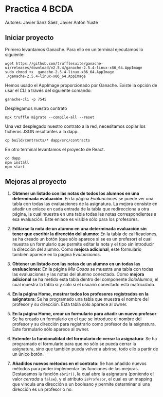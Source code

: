 # Practica 4 BCDA
Autores: Javier Sanz Sáez, Javier Antón Yuste

## Iniciar proyecto
Primero levantamos Ganache. Para ello en un terminal ejecutamos lo siguiente:

```
wget https://github.com/trufflesuite/ganache-ui/releases/download/v2.5.4/ganache-2.5.4-linux-x86_64.AppImage
sudo chmod +x  ganache-2.5.4-linux-x86_64.AppImage
./ganache-2.5.4-linux-x86_64.AppImage
```

Hemos usado el AppImage proporcionado por Ganache. Existe la opción de usar el CLI a través del siguiente comando:

```
ganache-cli -p 7545
```

Desplegamos nuestro contrato

```
npx truffle migrate --compile-all --reset
```

Una vez desplegado nuestro contrato a la red, necesitamos copiar los ficheros JSON resultantes a la dapp.

```
cp build/contracts/* dapp/src/contracts
```

En otro terminal levantamos el proyecto de React.

```
cd dapp
npm install
npm start
```

## Mejoras al proyecto
1. **Obtener un listado con las notas de todos los alumnos en una determinada evaluación**: En la página *Evaluaciones* se puede ver una tabla con todas las evaluaciones de la asignatura. La mejora consiste en añadir un enlace en cada entrada de la tabla que redirecciona a otra página, la cual muestra en una tabla todas las notas correspondientes a esa evaluación. Este enlace es visible sólo para los profesores.

2. **Editarse la nota de un alumno en una determinada evaluacion sin tener que escribir la dirección del alumno**: En la tabla de calificaciones, se ha creado un botón (que sólo aparece si se es un profesor) el cual muestra un formulario que permite editar la nota y el tipo sin introducir la dirección del alumno. Como **mejora adicional**, este formulario también aparece en la página *Evaluaciones*.

3. **Obtener un listado con las notas de un alumno en un todas las evaluaciones**: En la página *Mis Cosas* se muestra una tabla con todas las evaluaciones y las notas del alumno conectado. Como **mejora adicional** se ha metido esta tabla dentro del componente *SoloAlumno*, el cual muestra la tabla si y sólo si el usuario conectado está matriculado.

4. **En la página Home, mostrar todos los profesores registrados en la asignatura**: Se ha programado una tabla que muestra el nombre del profesor y su dirección. Esta tabla sólo aparece al owner.

5. **En la página Home, crear un formulario para añadir un nuevo profesor**: Se ha creado un formulario en el que se introduce el nombre del profesor y su dirección para registrarlo como profesor de la asignatura. Este formulario sólo aparece al owner.

6. **Extender la funcionalidad del formulario de cerrar la asignatura**: Se ha programado el formulario para que no sólo se pueda cerrar la asignatura, sino que también pueda volver a abrirse, todo ello a partir de un único botón.

6. **Añadidos nuevos métodos en el contrato**: Se han añadido nuevos métodos para poder implementar las funciones de las mejoras. Destacamos la función `abrir()`, la cual abre la asignatura (poniendo el valor *cerrada* a `false`), y el atributo `isProfesor`, el cual es un mapping que vincula una dirección a un booleano y permite determinar si una dirección es un profesor o no.